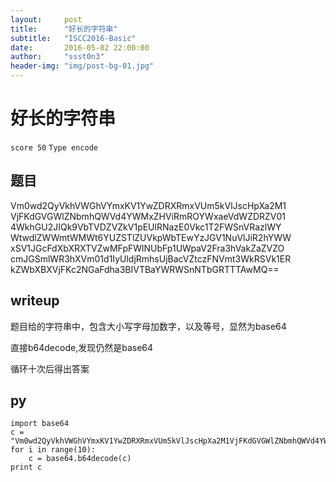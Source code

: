 ```yaml
---
layout:     post
title:      "好长的字符串"
subtitle:   "ISCC2016-Basic"
date:       2016-05-02 22:00:00
author:     "ssst0n3"
header-img: "img/post-bg-01.jpg"
---
```

# 好长的字符串
`score 50` `Type encode`

## 题目
Vm0wd2QyVkhVWGhVYmxKV1YwZDRXRmxVUm5kVlJscHpXa2M1
VjFKdGVGWlZNbmhQWVd4YWMxZHViRmROYWxaeVdWZDRZV01
4WkhGU2JIQk9VbTVDZVZkV1pEUlRNazE0Vkc1T2FWSnVRazlWY
WtwdlZWWmtWMWt6YUZSTlZUVkpWbTEwYzJGV1NuVlJiR2hYWW
xSV1JGcFdXbXRXTVZwMFpFWlNUbFp1UWpaV2Fra3hVakZaZVZO
cmJGSmlWR3hXVm01d1IyUldjRmhsUjBacVZtczFNVmt3WkRSVk1ER
kZWbXBXVjFKc2NGaFdha3BIVTBaYWRWSnNTbGRTTTAwMQ==

## writeup
题目给的字符串中，包含大小写字母加数字，以及等号，显然为base64

直接b64decode,发现仍然是base64

循环十次后得出答案

## py
```
import base64
c = "Vm0wd2QyVkhVWGhVYmxKV1YwZDRXRmxVUm5kVlJscHpXa2M1VjFKdGVGWlZNbmhQWVd4YWMxZHViRmROYWxaeVdWZDRZV014WkhGU2JIQk9VbTVDZVZkV1pEUlRNazE0Vkc1T2FWSnVRazlWYWtwdlZWWmtWMWt6YUZSTlZUVkpWbTEwYzJGV1NuVlJiR2hYWWxSV1JGcFdXbXRXTVZwMFpFWlNUbFp1UWpaV2Fra3hVakZaZVZOcmJGSmlWR3hXVm01d1IyUldjRmhsUjBacVZtczFNVmt3WkRSVk1ERkZWbXBXVjFKc2NGaFdha3BIVTBaYWRWSnNTbGRTTTAwMQ=="
for i in range(10):
    c = base64.b64decode(c)
print c
```
